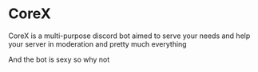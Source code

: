 # CoreX

CoreX is a multi-purpose discord bot aimed to serve your needs and help your server in moderation and pretty much everything

And the bot is sexy so why not
